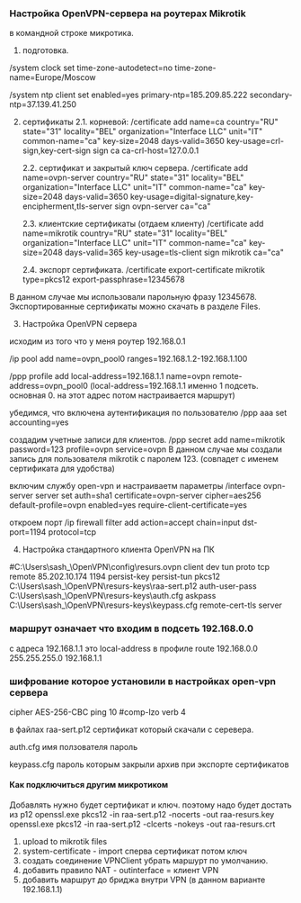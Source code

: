 ### Настройка OpenVPN-сервера на роутерах Mikrotik
в командной строке микротика.

1. подготовка.
 
/system clock
set time-zone-autodetect=no time-zone-name=Europe/Moscow

/system ntp client
set enabled=yes primary-ntp=185.209.85.222 secondary-ntp=37.139.41.250

2.  сертификаты
    2.1. корневой:
/certificate 
add name=ca country="RU" state="31" locality="BEL" organization="Interface LLC" unit="IT" common-name="ca" key-size=2048 days-valid=3650 key-usage=crl-sign,key-cert-sign
sign ca ca-crl-host=127.0.0.1

    2.2. сертификат и закрытый ключ сервера.
/certificate 
add name=ovpn-server country="RU" state="31" locality="BEL" organization="Interface LLC" unit="IT" common-name="ca" key-size=2048 days-valid=3650 key-usage=digital-signature,key-encipherment,tls-server
sign ovpn-server ca="ca"

    2.3. клиентские сертификаты (отдаем клиенту)
/certificate 
add name=mikrotik country="RU" state="31" locality="BEL" organization="Interface LLC" unit="IT" common-name="ca" key-size=2048 days-valid=365 key-usage=tls-client
sign mikrotik ca="ca"

    2.4. экспорт сертификата.
/certificate
export-certificate mikrotik type=pkcs12 export-passphrase=12345678

В данном случае мы использовали парольную фразу 12345678. 
Экспортированные сертификаты можно скачать в разделе Files. 
  
3. Настройка OpenVPN сервера

исходим из того что у меня роутер 192.168.0.1

/ip pool
add name=ovpn_pool0 ranges=192.168.1.2-192.168.1.100  

/ppp profile
add local-address=192.168.1.1 name=ovpn remote-address=ovpn_pool0
(local-address=192.168.1.1 именно 1 подсеть. основная 0. на этот адрес потом настраивается маршрут)

убедимся, что включена аутентификация по пользователю
/ppp aaa
set accounting=yes

создадим учетные записи для клиентов. 
/ppp secret
add name=mikrotik password=123 profile=ovpn service=ovpn
В данном случае мы создали запись для пользователя mikrotik с паролем 123. 
(совпадет с именем сертификата для удобства)

включим службу open-vpn и настраиваетм параметры
/interface ovpn-server server
set auth=sha1 certificate=ovpn-server cipher=aes256 default-profile=ovpn enabled=yes require-client-certificate=yes

откроем порт
/ip firewall filter
add action=accept chain=input  dst-port=1194 protocol=tcp 

4. Настройка стандартного клиента OpenVPN на ПК

#C:\Users\sash_\OpenVPN\config\resurs.ovpn
client
dev tun
proto tcp
remote 85.202.10.174 1194
persist-key
persist-tun
pkcs12 C:\\Users\\sash_\\OpenVPN\\resurs-keys\\raa-sert.p12
auth-user-pass C:\\Users\\sash_\\OpenVPN\\resurs-keys\\auth.cfg
askpass C:\\Users\\sash_\\OpenVPN\\resurs-keys\\keypass.cfg
remote-cert-tls server

### маршрут означает что входим в подсеть 192.168.0.0
 с адреса 192.168.1.1 это local-address в профиле 
route 192.168.0.0 255.255.255.0 192.168.1.1

### шифрование которое установили в настройках open-vpn сервера
cipher AES-256-CBC 
ping 10
#comp-lzo
verb 4

в файлах
raa-sert.p12
сертификат который скачали с серевера.

auth.cfg
имя ползователя
пароль

keypass.cfg
пароль которым закрыли архив при экспорте сертификатов

#### Как подключиться другим микротиком

Добавлять нужно будет сертификат и ключ. поэтому надо будет достать из p12
openssl.exe pkcs12 -in raa-sert.p12 -nocerts -out raa-resurs.key
openssl.exe pkcs12 -in raa-sert.p12 -clcerts -nokeys -out raa-resurs.crt

1. upload to mikrotik files
2. system-certificate - import сперва сертификат потом ключ 
3. создать соединение VPNClient убрать маршурт по умолчанию.
4. добавить правило NAT - outinterface = клиент VPN 
5. добавить маршрут до бриджа внутри VPN (в данном варианте 192.168.1.1)
